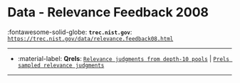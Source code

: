 # Data - Relevance Feedback 2008 

:fontawesome-solid-globe: **`trec.nist.gov`**: [`https://trec.nist.gov/data/relevance.feedback08.html`](https://trec.nist.gov/data/relevance.feedback08.html)

---

- :material-label: **Qrels**: [`Relevance judgments from depth-10 pools`](https://trec.nist.gov/data/relevance.feedback/08/08.qrels.top10) | [`Prels sampled relevance judgments`](https://trec.nist.gov/data/relevance.feedback/08/08.rf-prels.tgz)


---

